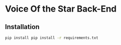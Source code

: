 # Voice Of the Star Back-End

## Installation
```cmd
pip install pip install -r requirements.txt

```

